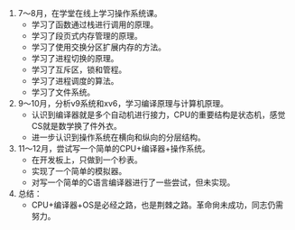 1. 7～8月，在学堂在线上学习操作系统课。
   - 学习了函数通过栈进行调用的原理。
   - 学习了段页式内存管理的原理。
   - 学习了使用交换分区扩展内存的方法。
   - 学习了进程切换的原理。
   - 学习了互斥区，锁和管程。
   - 学习了进程调度的算法。
   - 学习了文件系统。
2. 9～10月，分析v9系统和xv6，学习编译原理与计算机原理。
   - 认识到编译器就是多个自动机进行接力，CPU的重要结构是状态机，感觉CS就是数学换了件外衣。
   - 进一步认识到操作系统在横向和纵向的分层结构。
3. 11～12月，尝试写一个简单的CPU+编译器+操作系统。
   - 在开发板上，只做到一个秒表。
   - 实现了一个简单的模拟器。
   - 对写一个简单的C语言编译器进行了一些尝试，但未实现。
4. 总结：
   - CPU+编译器+OS是必经之路，也是荆棘之路。革命尙未成功，同志仍需努力。